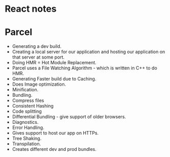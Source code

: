 # React notes

# Parcel 
- Generating a dev build.
- Creating a local server for our application and hosting our application on that server at some port.
- Doing HMR = Hot Module Replacement.
- Parcel uses a File Watching Algorithm - which is written in C++ to do HMR.
- Generating Faster build due to Caching.
- Does Image optimization.
- Minification.
- Bundling.
- Compress files
- Consistent Hashing
- Code splitting
- Differential Bundling - give support of older browsers.
- Diagnostics.
- Error Handling.
- Gives support to host our app on HTTPs.
- Tree Shaking.
- Transpilation.
- Creates different dev and prod bundles.
